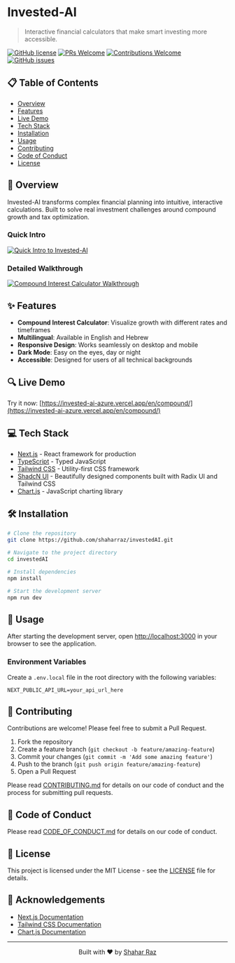 # Invested-AI

> Interactive financial calculators that make smart investing more accessible.

[![GitHub license](https://img.shields.io/badge/license-MIT-blue.svg)](https://github.com/shaharraz/investedAI/blob/main/LICENSE)
[![PRs Welcome](https://img.shields.io/badge/PRs-welcome-brightgreen.svg)](https://github.com/shaharraz/investedAI/pulls)
[![Contributions Welcome](https://img.shields.io/badge/contributions-welcome-brightgreen.svg)](CONTRIBUTING.md)
[![GitHub issues](https://img.shields.io/github/issues/shaharraz/investedAI)](https://github.com/shaharraz/investedAI/issues)

## 📋 Table of Contents

- [Overview](#-overview)
- [Features](#-features)
- [Live Demo](#-live-demo)
- [Tech Stack](#-tech-stack)
- [Installation](#️-installation)
- [Usage](#-usage)
- [Contributing](#-contributing)
- [Code of Conduct](#-code-of-conduct)
- [License](#-license)

## 🚀 Overview

Invested-AI transforms complex financial planning into intuitive, interactive calculations. Built to solve real investment challenges around compound growth and tax optimization.

### Quick Intro
<!-- Add your quick intro video here -->
[![Quick Intro to Invested-AI](https://img.shields.io/badge/Watch-Quick%20Intro-red?style=for-the-badge&logo=youtube)](https://www.youtube.com/watch?v=J7ExqZrhhec)

### Detailed Walkthrough
<!-- Add your walkthrough video here -->
[![Compound Interest Calculator Walkthrough](https://img.shields.io/badge/Watch-Detailed%20Walkthrough-red?style=for-the-badge&logo=youtube)](https://www.youtube.com/watch?v=vWkmQNZXKrI)

## ✨ Features

- **Compound Interest Calculator**: Visualize growth with different rates and timeframes
- **Multilingual**: Available in English and Hebrew
- **Responsive Design**: Works seamlessly on desktop and mobile
- **Dark Mode**: Easy on the eyes, day or night
- **Accessible**: Designed for users of all technical backgrounds

## 🔍 Live Demo

Try it now: [https://invested-ai-azure.vercel.app/en/compound/](https://invested-ai-azure.vercel.app/en/compound/)

## 💻 Tech Stack

- [Next.js](https://nextjs.org/) - React framework for production
- [TypeScript](https://www.typescriptlang.org/) - Typed JavaScript
- [Tailwind CSS](https://tailwindcss.com/) - Utility-first CSS framework
- [ShadcN UI](https://ui.shadcn.com/) - Beautifully designed components built with Radix UI and Tailwind CSS
- [Chart.js](https://www.chartjs.org/) - JavaScript charting library

## 🛠️ Installation

```bash
# Clone the repository
git clone https://github.com/shaharraz/investedAI.git

# Navigate to the project directory
cd investedAI

# Install dependencies
npm install

# Start the development server
npm run dev
```

## 🚀 Usage

After starting the development server, open [http://localhost:3000](http://localhost:3000) in your browser to see the application.

### Environment Variables

Create a `.env.local` file in the root directory with the following variables:

```
NEXT_PUBLIC_API_URL=your_api_url_here
```

## 🤝 Contributing

Contributions are welcome! Please feel free to submit a Pull Request.

1. Fork the repository
2. Create a feature branch (`git checkout -b feature/amazing-feature`)
3. Commit your changes (`git commit -m 'Add some amazing feature'`)
4. Push to the branch (`git push origin feature/amazing-feature`)
5. Open a Pull Request

Please read [CONTRIBUTING.md](CONTRIBUTING.md) for details on our code of conduct and the process for submitting pull requests.

## 📜 Code of Conduct

Please read [CODE_OF_CONDUCT.md](CODE_OF_CONDUCT.md) for details on our code of conduct.

## 📝 License

This project is licensed under the MIT License - see the [LICENSE](LICENSE) file for details.

## 🙏 Acknowledgements

- [Next.js Documentation](https://nextjs.org/docs)
- [Tailwind CSS Documentation](https://tailwindcss.com/docs)
- [Chart.js Documentation](https://www.chartjs.org/docs/latest/)

---

<p align="center">
  Built with ❤️ by <a href="https://github.com/shaharaz">Shahar Raz</a>
</p>
